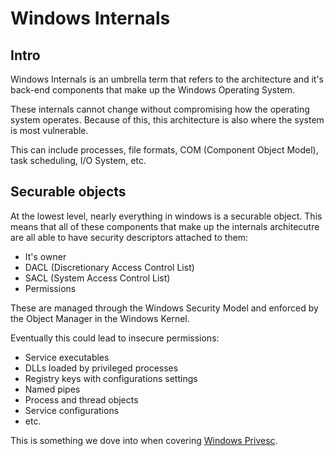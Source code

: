 # Windows Internals
## Intro
Windows Internals is an umbrella term that refers to the architecture and it's back-end components that make up the Windows Operating System.

These internals cannot change without compromising how the operating system operates. Because of this, this architecture is also where the system is most vulnerable.

This can include processes, file formats, COM (Component Object Model), task scheduling, I/O System, etc.

## Securable objects
At the lowest level, nearly everything in windows is a securable object. This means that all of these components that make up the internals architecutre are all able to have security descriptors attached to them:
- It's owner
- DACL (Discretionary Access Control List)
- SACL (System Access Control List)
- Permissions

These are managed through the Windows Security Model and enforced by the Object Manager in the Windows Kernel.

Eventually this could lead to insecure permissions:
- Service executables
- DLLs loaded by privileged processes
- Registry keys with configurations settings
- Named pipes
- Process and thread objects
- Service configurations
- etc.

This is something we dove into when covering [Windows Privesc](/Cybersecurity_Operations/Maintaining%20Access/WinPrivesc.md).

<!-- TO DO:
11. Syscalls

## Syscalls
User-mode syscalls start with `Zw`, E.g: `ZwSuspendThread`.

12. Callbacks
13. Process Monitor -->

